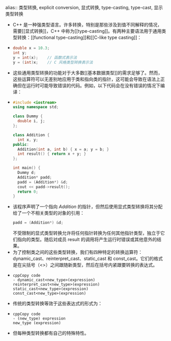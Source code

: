 alias:: 类型转换, explicit conversion, 显式转换, type-casting, type-cast, 显示类型转换

- C++ 是一种强类型语言。许多转换，特别是那些涉及到值不同解释的情况，需要[[显式转换]]，C++ 中称为[[type-casting]]。有两种主要语法用于通用类型转换：[[functional type-casting]]和[[C-like type casting]]：
- ``` cpp
  double x = 10.3;
  int y;
  y = int(x);    // 函数式表示法
  y = (int)x;    // C 风格类型转换表示法
  ```
- 这些通用类型转换的功能对于大多数[[基本数据类型]]的需求足够了。然而，这些运算符可以无差别地应用于类和指向类的指针，这可能会导致在语法上正确但在运行时可能导致错误的代码。例如，以下代码会在没有错误的情况下编译：
- ```cpp
  #include <iostream>
  using namespace std;
  
  class Dummy {
    double i, j;
  };
  
  class Addition {
    int x, y;
  public:
    Addition(int a, int b) { x = a; y = b; }
    int result() { return x + y; }
  };
  
  int main() {
    Dummy d;
    Addition* padd;
    padd = (Addition*) &d;
    cout << padd->result();
    return 0;
  }
  ```
- 该程序声明了一个指向 *Addition* 的指针，但然后使用显式类型转换将其分配给了一个不相关类型的对象的引用：
  ```cpp
  padd = (Addition*) &d;
  ```
  不受限制的显式类型转换允许将任何指针转换为任何其他指针类型，独立于它们指向的类型。随后对成员 result 的调用将产生运行时错误或其他意外的结果。
- 为了控制类之间的这些类型转换，我们有四种特定的转换运算符：dynamic_cast、reinterpret_cast、static_cast 和 const_cast。它们的格式是在尖括号（<>）之间跟随新类型，然后在括号内紧跟要转换的表达式。
- ```
  cppCopy code
  - dynamic_cast<new_type>(expression)
  reinterpret_cast<new_type>(expression)
  static_cast<new_type>(expression)
  const_cast<new_type>(expression)
  ```
- 传统的类型转换等效于这些表达式的形式为：
- ```
  cppCopy code
  - (new_type) expression
  new_type (expression)
  ```
- 但每种类型转换都有自己的特殊特性。